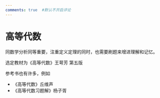 ```yaml
---
comments: true  #默认不开启评论
---
```


# 高等代数
同数学分析同等重要，注重定义定理的同时，也需要刷题来增进理解和记忆。

选定教材为《高等代数》王萼芳 第五版

参考书也有许多，例如

- 《高等代数》丘维声
- 《高等代数习题解》杨子胥
